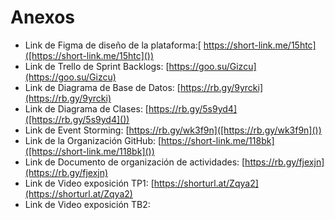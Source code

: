 

# Anexos

- Link de Figma de diseño de la plataforma:[ https://short-link.me/15htc]([https://short-link.me/15htc]())
- Link de Trello de Sprint Backlogs: [https://goo.su/Gizcu](https://goo.su/Gizcu)
- Link de Diagrama de Base de Datos: [https://rb.gy/9yrcki](https://rb.gy/9yrcki)
- Link de Diagrama de Clases: [https://rb.gy/5s9yd4]([https://rb.gy/5s9yd4]())
- Link de Event Storming: [https://rb.gy/wk3f9n]([https://rb.gy/wk3f9n]())
- Link de la Organización GitHub: [https://short-link.me/118bk]([https://short-link.me/118bk]())
- Link de Documento de organización de actividades: [https://rb.gy/fjexjn](https://rb.gy/fjexjn)
- Link de Video exposición TP1: [https://shorturl.at/Zqya2](https://shorturl.at/Zqya2)
- Link de Video exposición TB2:
